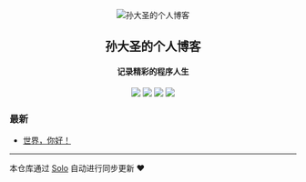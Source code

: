 <p align="center"><img alt="孙大圣的个人博客" src="https://static.b3log.org/images/brand/solo-32.png"></p><h2 align="center">
孙大圣的个人博客
</h2>

<h4 align="center">记录精彩的程序人生</h4>
<p align="center"><a title="孙大圣的个人博客" target="_blank" href="https://github.com/xspython/solo-blog"><img src="https://img.shields.io/github/last-commit/xspython/solo-blog.svg?style=flat-square&color=FF9900"></a>
<a title="GitHub repo size in bytes" target="_blank" href="https://github.com/xspython/solo-blog"><img src="https://img.shields.io/github/repo-size/xspython/solo-blog.svg?style=flat-square"></a>
<a title="Solo Version" target="_blank" href="https://github.com/b3log/solo/releases"><img src="https://img.shields.io/badge/solo-3.6.5-f1e05a.svg?style=flat-square&color=blueviolet"></a>
<a title="Hits" target="_blank" href="https://github.com/b3log/hits"><img src="https://hits.b3log.org/xspython/solo-blog.svg"></a></p>

### 最新

* [世界，你好！](https://blog.sunds.cn/hello-solo)



---

本仓库通过 [Solo](https://github.com/b3log/solo) 自动进行同步更新 ❤️ 